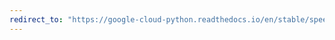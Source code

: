 ```yaml
---
redirect_to: "https://google-cloud-python.readthedocs.io/en/stable/speech/gapic/v1/types.html"
---
```

